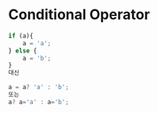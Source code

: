 # Conditional Operator
```javascript
if (a){
    a = 'a';
} else {
    a = 'b';
}
대신

a = a? 'a' : 'b';
또는
a? a='a' : a='b';